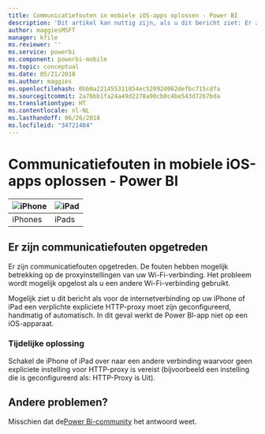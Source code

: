 ```yaml
---
title: Communicatiefouten in mobiele iOS-apps oplossen - Power BI
description: 'Dit artikel kan nuttig zijn, als u dit bericht ziet: Er zijn communicatiefouten opgetreden. De fouten hebben mogelijk betrekking op de proxyinstellingen van uw Wi-Fi-verbinding.'
author: maggiesMSFT
manager: kfile
ms.reviewer: ''
ms.service: powerbi
ms.component: powerbi-mobile
ms.topic: conceptual
ms.date: 05/21/2018
ms.author: maggies
ms.openlocfilehash: 0bb0a221455311854ec52092d062defbc715cdfa
ms.sourcegitcommit: 2a7bbb1fa24a49d2278a90cb0c4be543d7267bda
ms.translationtype: HT
ms.contentlocale: nl-NL
ms.lasthandoff: 06/26/2018
ms.locfileid: "34721404"
---
```

# <a name="fixing-communication-failures-in-ios-mobile-apps---power-bi"></a>Communicatiefouten in mobiele iOS-apps oplossen - Power BI
| ![iPhone](media/mobile-known-issues-with-the-iphone-app/iphone-logo-50-px.png) | ![iPad](media/mobile-known-issues-with-the-iphone-app/ipad-logo-50-px.png) |
|:--- |:--- |
| iPhones |iPads |

## <a name="we-encountered-communication-failures"></a>Er zijn communicatiefouten opgetreden
Er zijn communicatiefouten opgetreden. De fouten hebben mogelijk betrekking op de proxyinstellingen van uw Wi-Fi-verbinding. Het probleem wordt mogelijk opgelost als u een andere Wi-Fi-verbinding gebruikt.

Mogelijk ziet u dit bericht als voor de internetverbinding op uw iPhone of iPad een verplichte expliciete HTTP-proxy moet zijn geconfigureerd, handmatig of automatisch. In dit geval werkt de Power BI-app niet op een iOS-apparaat.

### <a name="workaround"></a>Tijdelijke oplossing
Schakel de iPhone of iPad over naar een andere verbinding waarvoor geen expliciete instelling voor HTTP-proxy is vereist (bijvoorbeeld een instelling die is geconfigureerd als: HTTP-Proxy is Uit).

## <a name="other-issues"></a>Andere problemen?
Misschien dat de[Power Bi-community](http://community.powerbi.com/) het antwoord weet.

